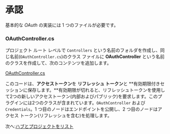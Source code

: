 # 承認

基本的な *OAuth* の実装には 1 つのファイルが必要です。

### OAuthController.cs

プロジェクト ルート レベルで `Controllers` という名前のフォルダを作成し、同じ名前(`OAuthController.cs`)のクラス ファイルに **OAuthController** という名前のクラスを作成して、次のコンテンツを追加します。

[OAuthController.cs](_snippets/viewhubmodels/netcore/OAuthController.cs ':include :type=code csharp')

このコードは、**アクセストークン**を **リフレッシュ トークン**と **有効期限付きセッションに保存します。**有効期限が切れると、リフレッシュトークンを使用して2つの新しいアクセストークン(内部およびパブリック)を要求します。このプラグインには2つのクラスが含まれています。`OAuthController` および `Credentials`。1 つ目のノードはエンドポイントを公開し、2 つ目のノードはアクセス トークン(リフレッシュを含む)を処理します。

次へ:[ハブとプロジェクトをリスト](/ja_jp/datamanagement/hubs/readme)